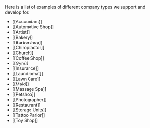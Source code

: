 Here is a list of examples of different company types we support and develop for.

* [[Accountant]]
* [[Automotive Shop]]
* [[Artist]]
* [[Bakery]]
* [[Barbershop]]
* [[Chiropractor]]
* [[Church]]
* [[Coffee Shop]]
* [[Gym]]
* [[Insurance]]
* [[Laundromat]]
*  [[Lawn Care]]
* [[Maid]]
* [[Massage Spa]]
* [[Petshop]]
* [[Photographer]]
* [[Restaurant]]
* [[Storage Units]]
* [[Tattoo Parlor]]
* [[Toy Shop]]
